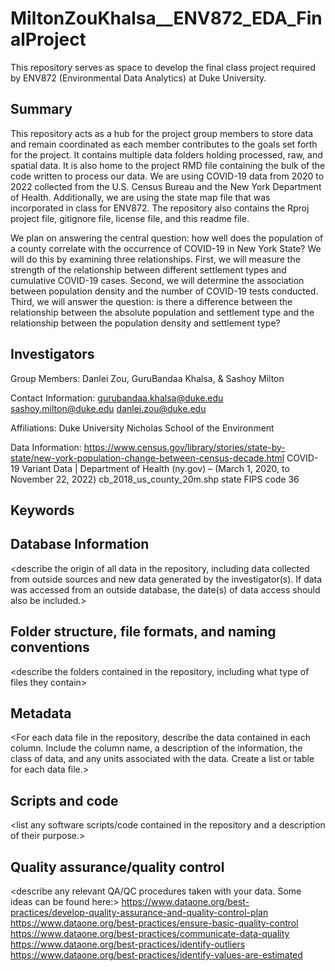 # MiltonZouKhalsa__ENV872_EDA_FinalProject

This repository serves as space to develop the final class project required by ENV872 (Environmental Data Analytics) at Duke University.

## Summary

This repository acts as a hub for the project group members to store data and remain coordinated as each member contributes to the goals set forth for the project.  It contains multiple data folders holding processed, raw, and spatial data.  It is also home to the project RMD file containing the bulk of the code written to process our data.  We are using COVID-19 data from 2020 to 2022 collected from the U.S. Census Bureau and the New York Department of Health. Additionally, we are using the state map file that was incorporated in class for ENV872.  The repository also contains the Rproj project file, gitignore file, license file, and this readme file.

We plan on answering the central question: how well does the population of a county correlate with the occurrence of COVID-19 in New York State?  We will do this by examining three relationships.  First, we will measure the strength of the relationship between different settlement types and cumulative COVID-19 cases.  Second, we will determine the association between population density and the number of COVID-19 tests conducted.  Third, we will answer the question: is there a difference between the relationship between the absolute population and settlement type and the relationship between the population density and settlement type?

## Investigators

Group Members:
Danlei Zou, GuruBandaa Khalsa, & Sashoy Milton

Contact Information:
gurubandaa.khalsa@duke.edu
sashoy.milton@duke.edu
danlei.zou@duke.edu

Affiliations: Duke University Nicholas School of the Environment

Data Information:
https://www.census.gov/library/stories/state-by-state/new-york-population-change-between-census-decade.html
COVID-19 Variant Data | Department of Health (ny.gov) – (March 1, 2020,  to November 22, 2022)
cb_2018_us_county_20m.shp state FIPS code 36


## Keywords

<add relevant keywords here>

## Database Information

<describe the origin of all data in the repository, including data collected from outside sources and new data generated by the investigator(s). If data was accessed from an outside database, the date(s) of data access should also be included.>


## Folder structure, file formats, and naming conventions 

<describe the folders contained in the repository, including what type of files they contain>

<describe the formats of files for the various purposes contained in the repository>

<describe your file naming conventions>

## Metadata

<For each data file in the repository, describe the data contained in each column. Include the column name, a description of the information, the class of data, and any units associated with the data. Create a list or table for each data file.> 

## Scripts and code

<list any software scripts/code contained in the repository and a description of their purpose.>

## Quality assurance/quality control

<describe any relevant QA/QC procedures taken with your data. Some ideas can be found here:>
<https://www.dataone.org/best-practices/develop-quality-assurance-and-quality-control-plan>
<https://www.dataone.org/best-practices/ensure-basic-quality-control>
<https://www.dataone.org/best-practices/communicate-data-quality>
<https://www.dataone.org/best-practices/identify-outliers>
<https://www.dataone.org/best-practices/identify-values-are-estimated>